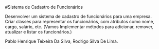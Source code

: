 #Sistema de Cadastro de Funcionários

Desenvolver um sistema de cadastro de funcionários para uma empresa. Criar classes para representar os funcionários, com atributos como nome, cargo, salário, etc. (Vamos Implementar métodos para adicionar, remover, atualizar e listar os funcionários.)

Pablo Henrique Teixeira Da Silva, Rodrigo Silva De Lima. 
